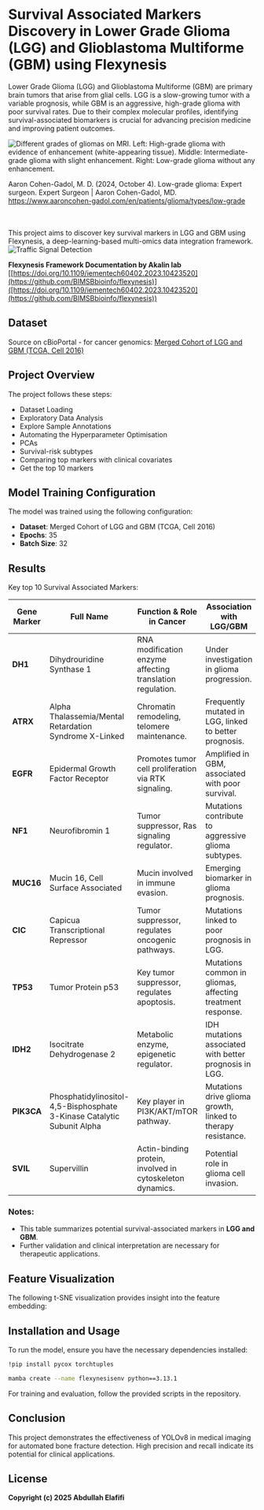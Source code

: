 # Survival Associated Markers Discovery in Lower Grade Glioma (LGG) and Glioblastoma Multiforme (GBM) using Flexynesis

Lower Grade Glioma (LGG) and Glioblastoma Multiforme (GBM) are primary brain tumors that arise from glial cells. LGG is a slow-growing tumor with a variable prognosis, while GBM is an aggressive, high-grade glioma with poor survival rates. Due to their complex molecular profiles, identifying survival-associated biomarkers is crucial for advancing precision medicine and improving patient outcomes.

![Different grades of gliomas on MRI. Left: High-grade glioma with evidence of enhancement (white-appearing tissue). Middle: Intermediate-grade glioma with slight enhancement. Right: Low-grade glioma without any enhancement.](0.png)

Aaron Cohen-Gadol, M. D. (2024, October 4). Low-grade glioma: Expert surgeon. Expert Surgeon | Aaron Cohen-Gadol, MD. https://www.aaroncohen-gadol.com/en/patients/glioma/types/low-grade 

<br> <br>
This project aims to discover key survival markers in LGG and GBM using Flexynesis, a deep-learning-based multi-omics data integration framework.
![Traffic Signal Detection](1.png)

**Flexynesis Framework Documentation by Akalin lab**   
[[https://doi.org/10.1109/iementech60402.2023.10423520](https://github.com/BIMSBbioinfo/flexynesis)]([https://doi.org/10.1109/iementech60402.2023.10423520](https://github.com/BIMSBbioinfo/flexynesis))



## Dataset
Source on cBioPortal - for cancer genomics:
[Merged Cohort of LGG and GBM (TCGA, Cell 2016)]([https://www.kaggle.com/datasets/pkdarabi/bone-fracture-detection-computer-vision-project](https://www.cbioportal.org/study/summary?id=lgggbm_tcga_pub))


## Project Overview
The project follows these steps:
- Dataset Loading
- Exploratory Data Analysis
- Explore Sample Annotations
- Automating the Hyperparameter Optimisation
- PCAs
- Survival-risk subtypes
- Comparing top markers with clinical covariates
- Get the top 10 markers
  

## Model Training Configuration
The model was trained using the following configuration:
- **Dataset**: Merged Cohort of LGG and GBM (TCGA, Cell 2016)
- **Epochs**: 35
- **Batch Size**: 32



## Results
Key top 10 Survival Associated Markers:

| Gene Marker | Full Name                          | Function & Role in Cancer | Association with LGG/GBM |
|------------|-----------------------------------|---------------------------|---------------------------|
| **DH1**    | Dihydrouridine Synthase 1        | RNA modification enzyme affecting translation regulation. | Under investigation in glioma progression. |
| **ATRX**   | Alpha Thalassemia/Mental Retardation Syndrome X-Linked | Chromatin remodeling, telomere maintenance. | Frequently mutated in LGG, linked to better prognosis. |
| **EGFR**   | Epidermal Growth Factor Receptor | Promotes tumor cell proliferation via RTK signaling. | Amplified in GBM, associated with poor survival. |
| **NF1**    | Neurofibromin 1                   | Tumor suppressor, Ras signaling regulator. | Mutations contribute to aggressive glioma subtypes. |
| **MUC16**  | Mucin 16, Cell Surface Associated | Mucin involved in immune evasion. | Emerging biomarker in glioma prognosis. |
| **CIC**    | Capicua Transcriptional Repressor | Tumor suppressor, regulates oncogenic pathways. | Mutations linked to poor prognosis in LGG. |
| **TP53**   | Tumor Protein p53                 | Key tumor suppressor, regulates apoptosis. | Mutations common in gliomas, affecting treatment response. |
| **IDH2**   | Isocitrate Dehydrogenase 2        | Metabolic enzyme, epigenetic regulator. | IDH mutations associated with better prognosis in LGG. |
| **PIK3CA** | Phosphatidylinositol-4,5-Bisphosphate 3-Kinase Catalytic Subunit Alpha | Key player in PI3K/AKT/mTOR pathway. | Mutations drive glioma growth, linked to therapy resistance. |
| **SVIL**   | Supervillin                       | Actin-binding protein, involved in cytoskeleton dynamics. | Potential role in glioma cell invasion. |

### Notes:
- This table summarizes potential survival-associated markers in **LGG and GBM**.
- Further validation and clinical interpretation are necessary for therapeutic applications.


## Feature Visualization
The following t-SNE visualization provides insight into the feature embedding:


## Installation and Usage
To run the model, ensure you have the necessary dependencies installed:
```sh
!pip install pycox torchtuples
```

```sh
mamba create --name flexynesisenv python==3.13.1
```
For training and evaluation, follow the provided scripts in the repository.

## Conclusion
This project demonstrates the effectiveness of YOLOv8 in medical imaging for automated bone fracture detection. High precision and recall indicate its potential for clinical applications.

## License
**Copyright (c) 2025 Abdullah Elafifi**
